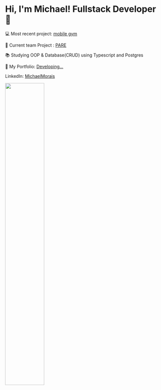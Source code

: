 # Hi, I'm Michael! Fullstack Developer 👋
💻 Most recent project: [mobile gym](https://github.com/itsmorais/mobile_gym)

👷 Current team Project : [PARE](https://github.com/m-u-l-a-s/PARE)

📚 Studying OOP & Database(CRUD) using Typescript and Postgres

📁 My Portfolio: [Developing...](https://michaelmorais.com)

LinkedIn: [MichaelMorais](https://www.linkedin.com/in/michael-morais22/)



<div>
<img align="center" width="50%  "src="https://github-readme-stats.vercel.app/api/top-langs/?username=itsmorais&layout=compact&theme=dark">
</div> 
  







